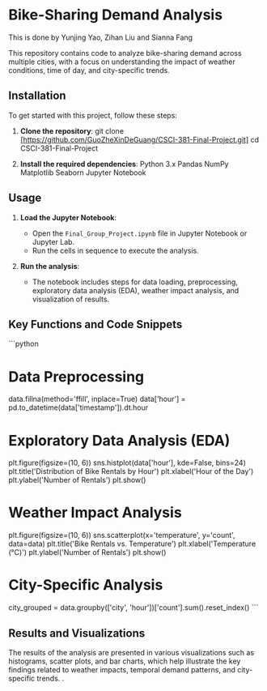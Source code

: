 # Bike-Sharing Demand Analysis
This is done by Yunjing Yao, Zihan Liu and Sianna Fang

This repository contains code to analyze bike-sharing demand across multiple cities, with a focus on understanding the impact of weather conditions, time of day, and city-specific trends.

## Installation

To get started with this project, follow these steps:

1. **Clone the repository**:
    git clone [https://github.com/GuoZheXinDeGuang/CSCI-381-Final-Project.git]
    cd CSCI-381-Final-Project

2. **Install the required dependencies**:
Python 3.x
Pandas
NumPy
Matplotlib
Seaborn
Jupyter Notebook

## Usage

1. **Load the Jupyter Notebook**:
   - Open the `Final_Group_Project.ipynb` file in Jupyter Notebook or Jupyter Lab.
   - Run the cells in sequence to execute the analysis.

2. **Run the analysis**:
   - The notebook includes steps for data loading, preprocessing, exploratory data analysis (EDA), weather impact analysis, and visualization of results.

## Key Functions and Code Snippets

\```python
# Data Preprocessing
data.fillna(method='ffill', inplace=True)
data['hour'] = pd.to_datetime(data['timestamp']).dt.hour

# Exploratory Data Analysis (EDA)
plt.figure(figsize=(10, 6))
sns.histplot(data['hour'], kde=False, bins=24)
plt.title('Distribution of Bike Rentals by Hour')
plt.xlabel('Hour of the Day')
plt.ylabel('Number of Rentals')
plt.show()

# Weather Impact Analysis
plt.figure(figsize=(10, 6))
sns.scatterplot(x='temperature', y='count', data=data)
plt.title('Bike Rentals vs. Temperature')
plt.xlabel('Temperature (°C)')
plt.ylabel('Number of Rentals')
plt.show()

# City-Specific Analysis
city_grouped = data.groupby(['city', 'hour'])['count'].sum().reset_index()
\```

## Results and Visualizations

The results of the analysis are presented in various visualizations such as histograms, scatter plots, and bar charts, which help illustrate the key findings related to weather impacts, temporal demand patterns, and city-specific trends.
.
